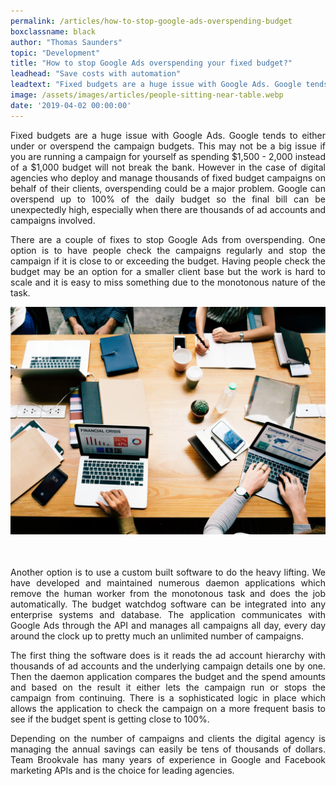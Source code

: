 ```yaml
---
permalink: /articles/how-to-stop-google-ads-overspending-budget
boxclassname: black
author: "Thomas Saunders"
topic: "Development"
title: "How to stop Google Ads overspending your fixed budget?"
leadhead: "Save costs with automation"
leadtext: "Fixed budgets are a huge issue with Google Ads. Google tends to either under or overspend the campaign budgets. This may not be a big issue if you are running a campaign for yourself as spending $1,500 - 2,000 instead of a $1,000 budget will not break the bank."
image: /assets/images/articles/people-sitting-near-table.webp
date: '2019-04-02 00:00:00'
---
```


<div class="arttext" style="text-align:justify;">
<p>Fixed budgets are a huge issue with Google Ads. Google tends to either under or overspend the campaign budgets. This may not be a big issue if you are running a campaign for yourself as spending $1,500 - 2,000 instead of a $1,000 budget will not break the bank. However in the case of digital agencies who deploy and manage thousands of fixed budget campaigns on behalf of their clients, overspending could be a major problem. Google can overspend up to 100% of the daily budget so the final bill can be unexpectedly high, especially when there are thousands of ad accounts and campaigns involved.</p>

<p>There are a couple of fixes to stop Google Ads from overspending. One option is to have people check the campaigns regularly and stop the campaign if it is close to or exceeding the budget. Having people check the budget may be an option for a smaller client base but the work is hard to scale and it is easy to miss something due to the monotonous nature of the task.</p>

<img style="padding-bottom:2.5em;" src="/assets/images/articles/people-sitting-near-table.webp" alt="People sitting near table" />

<p>Another option is to use a custom built software to do the heavy lifting. We have developed and maintained numerous daemon applications which remove the human worker from the monotonous task and does the job automatically. The budget watchdog software can be integrated into any enterprise systems and database. The application communicates with Google Ads through the API and manages all campaigns all day, every day around the clock up to pretty much an unlimited number of campaigns.</p>

<p>The first thing the software does is it reads the ad account hierarchy with thousands of ad accounts and the underlying campaign details one by one. Then the daemon application compares the budget and the spend amounts and based on the result it either lets the campaign run or stops the campaign from continuing. There is a sophisticated logic in place which allows the application to check the campaign on a more frequent basis to see if the budget spent is getting close to 100%.</p>

<p>Depending on the number of campaigns and clients the digital agency is managing the annual savings can easily be tens of thousands of dollars. Team Brookvale has many years of experience in Google and Facebook marketing APIs and is the choice for leading agencies.</p>
</div>